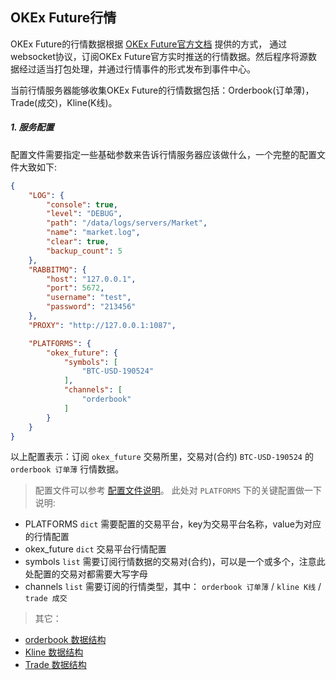 
## OKEx Future行情

OKEx Future的行情数据根据 [OKEx Future官方文档](https://www.okex.com/docs/zh) 提供的方式，
通过websocket协议，订阅OKEx Future官方实时推送的行情数据。然后程序将源数据经过适当打包处理，并通过行情事件的形式发布到事件中心。

当前行情服务器能够收集OKEx Future的行情数据包括：Orderbook(订单薄)，Trade(成交)，Kline(K线)。

##### 1. 服务配置

配置文件需要指定一些基础参数来告诉行情服务器应该做什么，一个完整的配置文件大致如下:

```json
{
    "LOG": {
        "console": true,
        "level": "DEBUG",
        "path": "/data/logs/servers/Market",
        "name": "market.log",
        "clear": true,
        "backup_count": 5
    },
    "RABBITMQ": {
        "host": "127.0.0.1",
        "port": 5672,
        "username": "test",
        "password": "213456"
    },
    "PROXY": "http://127.0.0.1:1087",

    "PLATFORMS": {
        "okex_future": {
            "symbols": [
                "BTC-USD-190524"
            ],
            "channels": [
                "orderbook"
            ]
        }
    }
}
```
以上配置表示：订阅 `okex_future` 交易所里，交易对(合约) `BTC-USD-190524` 的 `orderbook 订单薄` 行情数据。

> 配置文件可以参考 [配置文件说明](https://github.com/TheNextQuant/thenextquant/blob/master/docs/configure/README.md)。
> 此处对 `PLATFORMS` 下的关键配置做一下说明:
- PLATFORMS `dict` 需要配置的交易平台，key为交易平台名称，value为对应的行情配置
- okex_future `dict` 交易平台行情配置
- symbols `list` 需要订阅行情数据的交易对(合约)，可以是一个或多个，注意此处配置的交易对都需要大写字母
- channels `list` 需要订阅的行情类型，其中： `orderbook 订单薄` / `kline K线` / `trade 成交`


> 其它：
- [orderbook 数据结构](https://github.com/TheNextQuant/thenextquant/blob/master/docs/market.md#21-%E8%AE%A2%E5%8D%95%E8%96%84orderbook)
- [Kline 数据结构](https://github.com/TheNextQuant/thenextquant/blob/master/docs/market.md#22-k%E7%BA%BFkline)
- [Trade 数据结构](https://github.com/TheNextQuant/thenextquant/blob/master/docs/market.md#23-%E6%88%90%E4%BA%A4trade)
